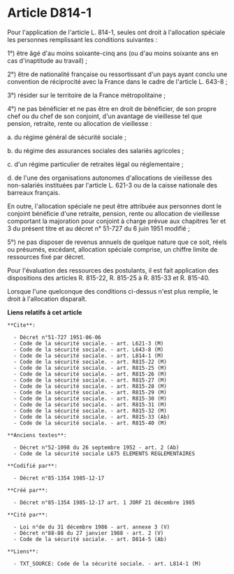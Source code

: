 # Article D814-1

Pour l'application de l'article L. 814-1, seules ont droit à l'allocation spéciale les personnes remplissant les conditions
suivantes : 

1°) être âgé d'au moins soixante-cinq ans (ou d'au moins soixante ans en cas d'inaptitude au travail) ; 

2°) être de nationalité française ou ressortissant d'un pays ayant conclu une convention de réciprocité avec la France dans
le cadre de l'article L. 643-8 ; 

3°) résider sur le territoire de la France métropolitaine ; 

4°) ne pas bénéficier et ne pas être en droit de bénéficier, de son propre chef ou du chef de son conjoint, d'un avantage de
vieillesse tel que pension, retraite, rente ou allocation de vieillesse : 

a. du régime général de sécurité sociale ; 

b. du régime des assurances sociales des salariés agricoles ; 

c. d'un régime particulier de retraites légal ou réglementaire ; 

d. de l'une des organisations autonomes d'allocations de vieillesse des non-salariés instituées par l'article L. 621-3 ou de
la caisse nationale des barreaux français. 

En outre, l'allocation spéciale ne peut être attribuée aux personnes dont le conjoint bénéficie d'une retraite, pension,
rente ou allocation de vieillesse comportant la majoration pour conjoint à charge prévue aux chapitres 1er et 3 du présent
titre et au décret n° 51-727 du 6 juin 1951 modifié ; 

5°) ne pas disposer de revenus annuels de quelque nature que ce soit, réels ou présumés, excédant, allocation spéciale
comprise, un chiffre limite de ressources fixé par décret. 

Pour l'évaluation des ressources des postulants, il est fait application des dispositions des articles R. 815-22, R. 815-25 à
R. 815-33 et R. 815-40. 

Lorsque l'une quelconque des conditions ci-dessus n'est plus remplie, le droit à l'allocation disparaît.

**Liens relatifs à cet article**

	**Cite**:

	  - Décret n°51-727 1951-06-06
	  - Code de la sécurité sociale. - art. L621-3 (M)
	  - Code de la sécurité sociale. - art. L643-8 (M)
	  - Code de la sécurité sociale. - art. L814-1 (M)
	  - Code de la sécurité sociale. - art. R815-22 (M)
	  - Code de la sécurité sociale. - art. R815-25 (M)
	  - Code de la sécurité sociale. - art. R815-26 (M)
	  - Code de la sécurité sociale. - art. R815-27 (M)
	  - Code de la sécurité sociale. - art. R815-28 (M)
	  - Code de la sécurité sociale. - art. R815-29 (M)
	  - Code de la sécurité sociale. - art. R815-30 (M)
	  - Code de la sécurité sociale. - art. R815-31 (M)
	  - Code de la sécurité sociale. - art. R815-32 (M)
	  - Code de la sécurité sociale. - art. R815-33 (Ab)
	  - Code de la sécurité sociale. - art. R815-40 (M)

	**Anciens textes**:

	  - Décret n°52-1098 du 26 septembre 1952 - art. 2 (Ab)
	  - Code de la sécurité sociale L675 ELEMENTS REGLEMENTAIRES

	**Codifié par**:

	  - Décret n°85-1354 1985-12-17

	**Créé par**:

	  - Décret n°85-1354 1985-12-17 art. 1 JORF 21 décembre 1985

	**Cité par**:

	  - Loi n°de du 31 décembre 1986 - art. annexe 3 (V)
	  - Décret n°88-88 du 27 janvier 1988 - art. 2 (V)
	  - Code de la sécurité sociale. - art. D814-5 (Ab)

	**Liens**:

	  - TXT_SOURCE: Code de la sécurité sociale. - art. L814-1 (M)
